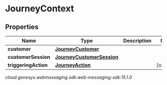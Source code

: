 # JourneyContext


## Properties

| Name | Type | Description | Notes |
| ------------ | ------------- | ------------- | ------------- |
| **customer** | [**JourneyCustomer**](JourneyCustomer) |  |  |
| **customerSession** | [**JourneyCustomerSession**](JourneyCustomerSession) |  |  |
| **triggeringAction** | [**JourneyAction**](JourneyAction) |  |  [optional] |




_cloud.genesys.webmessaging.sdk:web-messaging-sdk:15.1.0_
